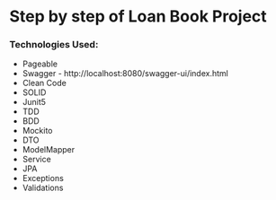 <h1>Step by step of Loan Book Project</h2>
<h3>Technologies Used: </h3>
<ul>
 <li>Pageable</li>
<li>Swagger - http://localhost:8080/swagger-ui/index.html</li>
<li>Clean Code</li>
<li>SOLID</li>
<li>Junit5</li>
<li>TDD</li>
<li>BDD</li>
<li>Mockito</li>
<li>DTO</li>
<li>ModelMapper</li>
<li>Service</li>
<li>JPA</li>
<li>Exceptions</li>
<li>Validations</li>
</ul>

